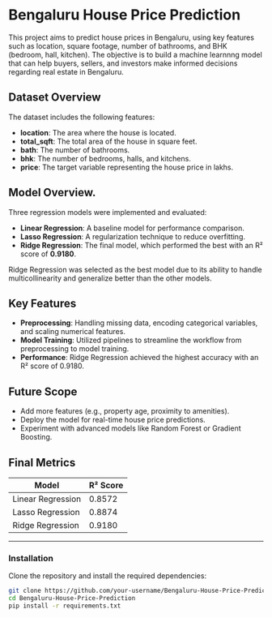 # Bengaluru House Price Prediction

This project aims to predict house prices in Bengaluru, using key features such as location, square footage, number of bathrooms, and BHK (bedroom, hall, kitchen). The objective is to build a machine learnnng model that can help buyers, sellers, and investors make informed decisions regarding real estate in Bengaluru.

## Dataset Overview

The dataset includes the following features:
- **location**: The area where the house is located.
- **total_sqft**: The total area of the house in square feet.
- **bath**: The number of bathrooms.
- **bhk**: The number of bedrooms, halls, and kitchens.
- **price**: The target variable representing the house price in lakhs.

## Model Overview.

Three regression models were implemented and evaluated:
- **Linear Regression**: A baseline model for performance comparison.
- **Lasso Regression**: A regularization technique to reduce overfitting.
- **Ridge Regression**: The final model, which performed the best with an R² score of **0.9180**.

Ridge Regression was selected as the best model due to its ability to handle multicollinearity and generalize better than the other models.

## Key Features
- **Preprocessing**: Handling missing data, encoding categorical variables, and scaling numerical features.
- **Model Training**: Utilized pipelines to streamline the workflow from preprocessing to model training.
- **Performance**: Ridge Regression achieved the highest accuracy with an R² score of 0.9180.

## Future Scope
- Add more features (e.g., property age, proximity to amenities).
- Deploy the model for real-time house price predictions.
- Experiment with advanced models like Random Forest or Gradient Boosting.

## Final Metrics

| Model               | R² Score     |
|---------------------|--------------|
| Linear Regression   | 0.8572       |
| Lasso Regression    | 0.8874       |
| Ridge Regression    | 0.9180       |

---

### Installation
Clone the repository and install the required dependencies:

```bash
git clone https://github.com/your-username/Bengaluru-House-Price-Prediction.git
cd Bengaluru-House-Price-Prediction
pip install -r requirements.txt
